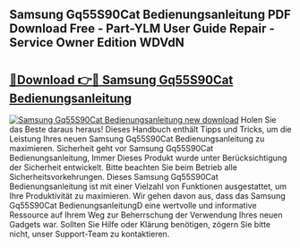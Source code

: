 ## Samsung Gq55S90Cat Bedienungsanleitung PDF Download Free - Part-YLM User Guide Repair - Service Owner Edition WDVdN

# <h2><a href="http://df1x46.blite.top/?on=Samsung+Gq55S90Cat+Bedienungsanleitung">🔗Download 👉🔴 Samsung Gq55S90Cat Bedienungsanleitung</a></h2>

[![Samsung Gq55S90Cat Bedienungsanleitung new download](https://i.imgur.com/lujVjoI.png)](http://df1x46.blite.top/?on=Samsung+Gq55S90Cat+Bedienungsanleitung)
Holen Sie das Beste daraus heraus! Dieses Handbuch enthält Tipps und Tricks, um die Leistung Ihres neuen Samsung Gq55S90Cat Bedienungsanleitung zu maximieren. Sicherheit geht vor Samsung Gq55S90Cat Bedienungsanleitung, Immer Dieses Produkt wurde unter Berücksichtigung der Sicherheit entwickelt. Bitte beachten Sie beim Betrieb alle Sicherheitsvorkehrungen. Dieses Samsung Gq55S90Cat Bedienungsanleitung ist mit einer Vielzahl von Funktionen ausgestattet, um Ihre Produktivität zu maximieren. Wir gehen davon aus, dass das Samsung Gq55S90Cat BedienungsanleitungD eine wertvolle und informative Ressource auf Ihrem Weg zur Beherrschung der Verwendung Ihres neuen Gadgets war. Sollten Sie Hilfe oder Klärung benötigen, zögern Sie bitte nicht, unser Support-Team zu kontaktieren.
